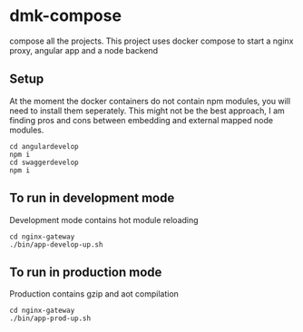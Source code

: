 # dmk-compose
compose all the projects.  This project uses docker compose to start a nginx proxy, angular app and a node backend

## Setup
At the moment the docker containers do not contain npm modules, you will need to install them seperately.  This might not be the best approach, I am finding pros and cons between embedding and external mapped node modules.

    cd angulardevelop
    npm i
    cd swaggerdevelop
    npm i
    
## To run in development mode

Development mode contains hot module reloading

    cd nginx-gateway
    ./bin/app-develop-up.sh

## To run in production mode

Production contains gzip and aot compilation

    cd nginx-gateway
    ./bin/app-prod-up.sh

